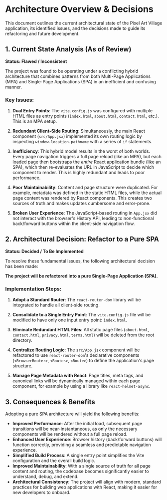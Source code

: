 # Architecture Overview & Decisions

This document outlines the current architectural state of the Pixel Art Village application, its identified issues, and the decisions made to guide its refactoring and future development.

## 1. Current State Analysis (As of Review)

**Status: Flawed / Inconsistent**

The project was found to be operating under a conflicting hybrid architecture that combines patterns from both Multi-Page Applications (MPA) and Single-Page Applications (SPA) in an inefficient and confusing manner.

### Key Issues:

1.  **Dual Entry Points**: The `vite.config.js` was configured with multiple HTML files as entry points (`index.html`, `about.html`, `contact.html`, etc.). This is an MPA setup.

2.  **Redundant Client-Side Routing**: Simultaneously, the main React component (`src/App.jsx`) implemented its own routing logic by inspecting `window.location.pathname` with a series of `if` statements.

3.  **Inefficiency**: This hybrid model results in the worst of both worlds. Every page navigation triggers a full page reload (like an MPA), but each loaded page then bootstraps the *entire* React application bundle (like an SPA), which then re-evaluates the URL in JavaScript to decide which component to render. This is highly redundant and leads to poor performance.

4.  **Poor Maintainability**: Content and page structure were duplicated. For example, metadata was defined in the static HTML files, while the actual page content was rendered by React components. This creates two sources of truth and makes updates cumbersome and error-prone.

5.  **Broken User Experience**: The JavaScript-based routing in `App.jsx` did not interact with the browser's History API, leading to non-functional back/forward buttons within the client-side navigation flow.

## 2. Architectural Decision: Refactor to a Pure SPA

**Status: Decided / To Be Implemented**

To resolve these fundamental issues, the following architectural decision has been made:

**The project will be refactored into a pure Single-Page Application (SPA).**

### Implementation Steps:

1.  **Adopt a Standard Router**: The `react-router-dom` library will be integrated to handle all client-side routing.

2.  **Consolidate to a Single Entry Point**: The `vite.config.js` file will be modified to have only one input entry point: `index.html`.

3.  **Eliminate Redundant HTML Files**: All static page files (`about.html`, `contact.html`, `privacy.html`, `terms.html`) will be deleted from the root directory.

4.  **Centralize Routing Logic**: The `src/App.jsx` component will be refactored to use `react-router-dom`'s declarative components (`<BrowserRouter>`, `<Routes>`, `<Route>`) to define the application's page structure.

5.  **Manage Page Metadata with React**: Page titles, meta tags, and canonical links will be dynamically managed within each page component, for example by using a library like `react-helmet-async`.

## 3. Consequences & Benefits

Adopting a pure SPA architecture will yield the following benefits:

- **Improved Performance**: After the initial load, subsequent page transitions will be near-instantaneous, as only the necessary components will be rendered without a full page reload.
- **Enhanced User Experience**: Browser history (back/forward buttons) will function correctly, providing a seamless and predictable navigation experience.
- **Simplified Build Process**: A single entry point simplifies the Vite configuration and the overall build logic.
- **Improved Maintainability**: With a single source of truth for all page content and routing, the codebase becomes significantly easier to understand, debug, and extend.
- **Architectural Consistency**: The project will align with modern, standard practices for building web applications with React, making it easier for new developers to onboard.
